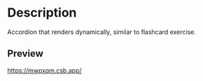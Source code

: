 # Description

Accordion that renders dynamically, similar to flashcard exercise.

## Preview

https://mwpxqm.csb.app/
